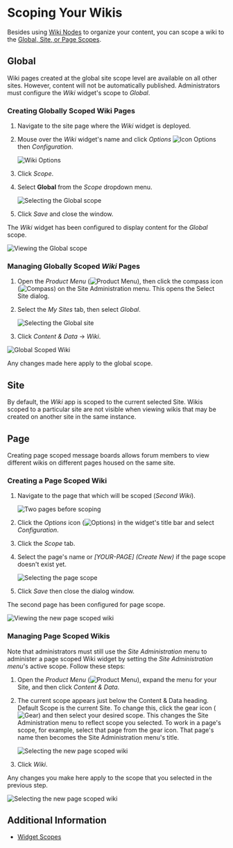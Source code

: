# Scoping Your Wikis

Besides using [Wiki Nodes](./creating-a-node.md) to organize your content, you can scope a wiki to the [Global, Site, or Page Scopes](https://help.liferay.com/hc/articles/360028819992-Widget-Scope).

## Global

Wiki pages created at the global site scope level are available on all other sites. However, content will not be automatically published. Administrators must configure the _Wiki_ widget's scope to _Global_.

### Creating Globally Scoped Wiki Pages

1. Navigate to the site page where the _Wiki_ widget is deployed.
1. Mouse over the _Wiki_ widget's name and click _Options_ ![Icon Options](../../../images/icon-widget-options.png) then _Configuration_.

    ![Wiki Options](./scoping-your-wikis/images/10.png)

1. Click _Scope_.
1. Select **Global** from the _Scope_ dropdown menu.

    ![Selecting the Global scope](./scoping-your-wikis/images/01.png)

1. Click _Save_ and close the window.

The _Wiki_ widget has been configured to display content for the _Global_ scope.

![Viewing the Global scope](./scoping-your-wikis/images/02.png)

### Managing Globally Scoped _Wiki_ Pages

1. Open the _Product Menu_ (![Product Menu](../../../images/icon-product-menu.png)), then click the compass icon (![Compass](../../../images/icon-compass.png)) on the Site Administration menu. This opens the Select Site dialog.
1. Select the _My Sites_ tab, then select _Global_.

    ![Selecting the Global site](./scoping-your-wikis/images/06.png)

1. Click _Content & Data_ &rarr; _Wiki_.

![Global Scoped Wiki](./scoping-your-wikis/images/07.png)

Any changes made here apply to the global scope.

## Site

By default, the _Wiki_ app is scoped to the current selected Site. Wikis scoped to a particular site are not visible when viewing wikis that may be created on another site in the same instance.

## Page

Creating page scoped message boards allows forum members to view different wikis on different pages housed on the same site.

### Creating a Page Scoped Wiki

1. Navigate to the page that which will be scoped (_Second Wiki_).

    ![Two pages before scoping](./scoping-your-wikis/images/03.png)

1. Click the _Options_ icon (![Options](../../../images/icon-widget-options.png)) in the widget's title bar and select _Configuration_.
1. Click the _Scope_ tab.
1. Select the page's name or _[YOUR-PAGE] (Create New)_ if the page scope doesn't exist yet.

    ![Selecting the page scope](./scoping-your-wikis/images/04.png)

1. Click _Save_ then close the dialog window.

The second page has been configured for page scope.

![Viewing the new page scoped wiki](./scoping-your-wikis/images/05.png)

### Managing Page Scoped Wikis

Note that administrators must still use the _Site Administration_ menu to administer a page scoped Wiki widget by setting the _Site Administration menu_'s active scope. Follow these steps:

1. Open the _Product Menu_ (![Product Menu](../../../images/icon-product-menu.png)), expand the menu for your Site, and then click _Content & Data_.
1. The current scope appears just below the Content & Data heading. Default Scope is the current Site. To change this, click the gear icon (![Gear](../../../images/icon-control-menu-gear.png)) and then select your desired scope. This changes the Site Administration menu to reflect scope you selected. To work in a page's scope, for example, select that page from the gear icon. That page's name then becomes the Site Administration menu's title.

    ![Selecting the new page scoped wiki](./scoping-your-wikis/images/08.png)

1. Click _Wiki_.

Any changes you make here apply to the scope that you selected in the previous step.

![Selecting the new page scoped wiki](./scoping-your-wikis/images/09.png)

## Additional Information

-   [Widget Scopes](https://help.liferay.com/hc/articles/360028819992-Widget-Scope)
